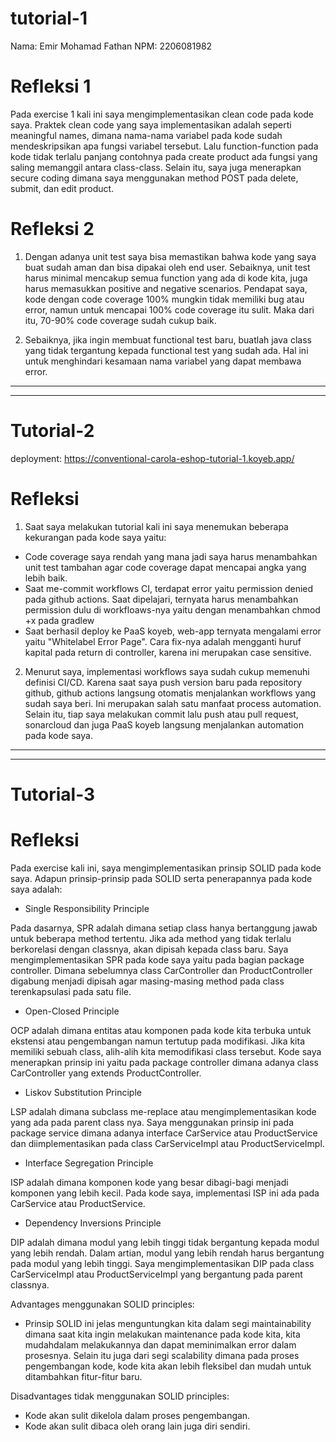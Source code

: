 # tutorial-1

Nama: Emir Mohamad Fathan
NPM: 2206081982

# Refleksi 1

Pada exercise 1 kali ini saya mengimplementasikan clean code pada kode saya. Praktek clean code yang saya implementasikan adalah seperti meaningful names, dimana nama-nama variabel pada kode sudah mendeskripsikan apa fungsi variabel tersebut. Lalu function-function pada kode tidak terlalu panjang contohnya pada create product ada fungsi yang saling memanggil antara class-class. Selain itu, saya juga menerapkan secure coding dimana saya menggunakan method POST pada delete, submit, dan edit product.

# Refleksi 2

1. Dengan adanya unit test saya bisa memastikan bahwa kode yang saya buat sudah aman dan bisa dipakai oleh end user. Sebaiknya, unit test harus minimal mencakup semua function yang ada di kode kita, juga harus memasukkan positive and negative scenarios. Pendapat saya, kode dengan code coverage 100% mungkin tidak memiliki bug atau error, namun untuk mencapai 100% code coverage itu sulit. Maka dari itu, 70-90% code coverage sudah cukup baik.

2. Sebaiknya, jika ingin membuat functional test baru, buatlah java class yang tidak tergantung kepada functional test yang sudah ada. Hal ini untuk menghindari kesamaan nama variabel yang dapat membawa error.

<hr>
<hr>

# Tutorial-2

deployment: https://conventional-carola-eshop-tutorial-1.koyeb.app/

# Refleksi

1. Saat saya melakukan tutorial kali ini saya menemukan beberapa kekurangan pada kode saya yaitu:

- Code coverage saya rendah yang mana jadi saya harus menambahkan unit test tambahan agar code coverage dapat mencapai angka yang lebih baik.
- Saat me-commit workflows CI, terdapat error yaitu permission denied pada github actions. Saat dipelajari, ternyata harus menambahkan permission dulu di workfloaws-nya yaitu dengan menambahkan chmod +x pada gradlew
- Saat berhasil deploy ke PaaS koyeb, web-app ternyata mengalami error yaitu "Whitelabel Error Page". Cara fix-nya adalah mengganti huruf kapital pada return di controller, karena ini merupakan case sensitive.

2. Menurut saya, implementasi workflows saya sudah cukup memenuhi definisi CI/CD. Karena saat saya push version baru pada repository github, github actions langsung otomatis menjalankan workflows yang sudah saya beri. Ini merupakan salah satu manfaat process automation. Selain itu, tiap saya melakukan commit lalu push atau pull request, sonarcloud dan juga PaaS koyeb langsung menjalankan automation pada kode saya.

<hr>
<hr>

# Tutorial-3

# Refleksi

Pada exercise kali ini, saya mengimplementasikan prinsip SOLID pada kode saya. Adapun prinsip-prinsip pada SOLID serta penerapannya pada kode saya adalah:

- Single Responsibility Principle

Pada dasarnya, SPR adalah dimana setiap class hanya bertanggung jawab untuk beberapa method tertentu. Jika ada method yang tidak terlalu berkorelasi dengan classnya, akan dipisah kepada class baru. 
Saya mengimplementasikan SPR pada kode saya yaitu pada bagian package controller. Dimana sebelumnya class CarController dan ProductController digabung menjadi dipisah agar masing-masing method pada class terenkapsulasi pada satu file.

- Open-Closed Principle

OCP adalah dimana entitas atau komponen pada kode kita terbuka untuk ekstensi atau pengembangan namun tertutup pada modifikasi. Jika kita memiliki sebuah class, alih-alih kita memodifikasi class tersebut. Kode saya menerapkan prinsip ini yaitu pada package controller dimana adanya class CarController yang extends ProductController.

- Liskov Substitution Principle

LSP adalah dimana subclass me-replace atau mengimplementasikan kode yang ada pada parent class nya. Saya menggunakan prinsip ini pada package service dimana adanya interface CarService atau ProductService dan diimplementasikan pada class CarServiceImpl atau ProductServiceImpl.

- Interface Segregation Principle

ISP adalah dimana komponen kode yang besar dibagi-bagi menjadi komponen yang lebih kecil. Pada kode saya, implementasi ISP ini ada pada CarService atau ProductService.

- Dependency Inversions Principle

DIP adalah dimana modul yang lebih tinggi tidak bergantung kepada modul yang lebih rendah. Dalam artian, modul yang lebih rendah harus bergantung pada modul yang lebih tinggi. Saya mengimplementasikan DIP pada class CarServiceImpl atau ProductServiceImpl yang bergantung pada parent classnya.

Advantages menggunakan SOLID principles:
- Prinsip SOLID ini jelas menguntungkan kita dalam segi maintainability dimana saat kita ingin melakukan maintenance pada kode kita, kita mudahdalam melakukannya dan dapat meminimalkan error dalam prosesnya. Selain itu juga dari segi scalability dimana pada proses pengembangan kode, kode kita akan lebih fleksibel dan mudah untuk ditambahkan fitur-fitur baru.

Disadvantages tidak menggunakan SOLID principles:
- Kode akan sulit dikelola dalam proses pengembangan.
- Kode akan sulit dibaca oleh orang lain juga diri sendiri.
